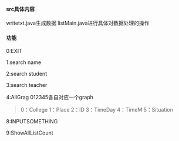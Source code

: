 #### src具体内容

writetxt.java生成数据
listMain.java进行具体对数据处理的操作

#### 功能

0:EXIT  

1:search name

2:search student

3:search teacher

4:AllGrag 012345各自对应一个graph

>0：College
1：Place
2：ID
3：TimeDay
4：TimeM
5：Situation

8:INPUTSOMETHING

9:ShowAllListCount